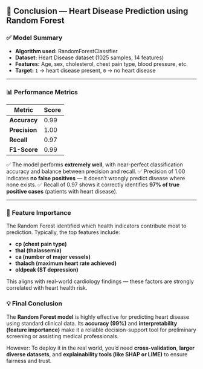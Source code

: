 ## 🧠 **Conclusion — Heart Disease Prediction using Random Forest**

### ✅ **Model Summary**

* **Algorithm used:** RandomForestClassifier
* **Dataset:** Heart Disease dataset (1025 samples, 14 features)
* **Features:** Age, sex, cholesterol, chest pain type, blood pressure, etc.
* **Target:** `1` → heart disease present, `0` → no heart disease

---

### 📊 **Performance Metrics**

| Metric        | Score |
| ------------- | ----- |
| **Accuracy**  | 0.99  |
| **Precision** | 1.00  |
| **Recall**    | 0.97  |
| **F1-Score**  | 0.99  |

✅ The model performs **extremely well**, with near-perfect classification accuracy and balance between precision and recall.
✅ Precision of 1.00 indicates **no false positives** — it doesn’t wrongly predict disease where none exists.
✅ Recall of 0.97 shows it correctly identifies **97% of true positive cases** (patients with heart disease).

---

### 🌿 **Feature Importance**

The Random Forest identified which health indicators contribute most to prediction.
Typically, the top features include:

* **cp (chest pain type)**
* **thal (thalassemia)**
* **ca (number of major vessels)**
* **thalach (maximum heart rate achieved)**
* **oldpeak (ST depression)**

This aligns with real-world cardiology findings — these factors are strongly correlated with heart health risk.
### 💡 **Final Conclusion**

The **Random Forest model** is highly effective for predicting heart disease using standard clinical data.
Its **accuracy (99%)** and **interpretability (feature importance)** make it a reliable decision-support tool for preliminary screening or assisting medical professionals.

However: To deploy it in the real world, you’d need **cross-validation**, **larger diverse datasets**, and **explainability tools (like SHAP or LIME)** to ensure fairness and trust.

